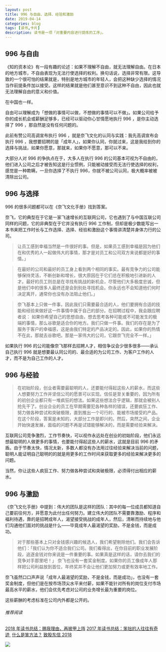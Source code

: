 ```yaml
---
layout: post
title: 996 与自由、选择、经验和激励
date: 2019-04-14
categories: blog
tags: [读书,卡片]
description: 读书是一项「对重要内容进行提炼的工序」。
---
```


## 996 与自由 

《知的资本论》有一段有趣的论述：如果不理解不自由，就无法理解自由。在日本的地方城市，不自由表现为无法行使选择的权利。换句话说，选择非常有限。这导致的一个很可怕的结果就是，特别是地方城市的年轻人，会把这种缺少选择的情况当作前提条件加以接受。这样的结果就是他们甚至意识不到这种不自由，因此也就无法理解自由的意义和价值。

在中国也一样。

自由可以理解成为「想做的事情可以做，不想做的事情可以不做」。如果公司给予你的成长机会或薪酬足够多，已经可以驱动你心甘情愿地执行 996 ，是你主动选择了 996 ，那自然是没有任何问题的。 

此前有赞公司高调宣布执行 996 ，就是奈飞文化的认同与实践：我先高调宣布会执行 996 ，我想要招聘的是「成年人」，如果你认同，你就过来，这是我给到你的选择与挑战，如果你愿意，那就来，如果你不愿意，那可以不来。

大部分人对 996 的争执点在于，大多人在执行 996 的公司基本可视为不自由的，他们进入公司之后才被告知这是行业惯例，只能被动接受而无法行使选择的权利，感觉是一种欺瞒，一旦你选择了不执行 996，你就不被公司认同，极大概率被被清除出公司。

## 996 与选择

996 的很多问题都可以在《奈飞文化手册》找到答案。

奈飞，它的典型在于它是一家飞速增长的互联网公司，它也遇到了与中国互联公司同样的问题，它的非典型在于它并没有执行 996 工作制，但却是极少数能写出一本书来把工作时长与工作选择、选择、经验和激励这个事情讲清楚并身体力行的公司。

> 让员工感到幸福当然是一件很好的事。但是，如果员工感到幸福是因为他们在和优秀的人一起做伟大的事情，那才是对员工和公司双方来说都是好的事情。」

> 在最好的公司和最好的员工身上看到两个相同的事实。最有竞争力的公司能够保持灵活，不断创新和增长，很大原因在于它们总在积极地引进新的人才。最好的员工则总是在寻找有挑战的新机会，尽管他们大多极度忠诚，但是他们中的很多人最终还是会到别处寻找机会。你永远也不会知道他们何时决定离开，通常你也没有办法阻止他们。」

> 奈飞基本上只做一件事，因此我们只需要最合适的人，他们要拥有合适的技能和经验来做好这一件事情中属于自己的部分。在招聘过程中，我会跟应聘者说： 如果你希望自己的思想自由，想去思考各种可能或不可能发生的极端的事情，那么谷歌是适合你的地方。我们只做一件事。我们的存在是为了服务于客户的幸福感，这是由我们特定的产品决定的。因此，如果你的热情不在此，那就去谷歌吧。那是一家伟大的公司，它跟奈飞完全不一样。」

如果执行 996  的公司能像奈飞那样去招聘人才，相信争议会少很多很多——承认自己执行 996 就是想要最认同公司的、最合适的为公司工作、为客户工作的人才，而不是为自己工作的人才。

## 996 与经验

> 在初始阶段，创业者需要最聪明的人，还要能付得起这些人的薪水，而这些人想要努力工作并坚信公司的愿景可以实现。信任是至关重要的，因为所有的初创企业都只有一堆疯狂的想法。如果这些想法合乎逻辑，那就会被别人抢先干了。创业企业的员工在早期需要犯各种各样的错误，还要疯狂工作、努力做各种尝试和突破极限，直到推出一个可行的、能被市场接受的产品。在这个阶段，答案是未知的，大部分工作是即兴的。然后，突然之间，企业开始快速发展，面临的问题不再是试错能够解决的，而是需要经验来解决。

互联网公司竞争激烈，工作节奏快，可以视作永远处在创业的初始阶段，他们永远想最聪明的人做更多的事情，也要能付得起这些人的薪水，这就是目前 996 的矛盾。由于节奏太快，情况太新，多数人都没有办法用过往经验来解决当前的问题，聪明人能证明自己聪明的的就是用更多的工作时间来获取更多的经验来解决更多的问题。

当然，你让这些人疯狂工作、努力做各种尝试和突破极限，必须得付出相应的薪水。

## 996 与激励

《奈飞文化手册》中提到：伟大的团队是这样的团队：其中的每一位成员都知道自己要前往何方，并愿意为此付出任何努力。建立伟大的团队不需要靠激励、程序和福利待遇，靠的是招聘成年人，渴望接受挑战的成年人，然后，清晰而持续地与他们沟通他们面对的挑战是什么——毕竟成年人最渴望的奖励，不是金钱，而是成功。

> 对于那些基本上只对金钱感兴趣的候选人，我们希望剔除他们。我们会告诉他们：「我们认为你不适合我们公司。我们看得出，在你目前的职业发展阶段，追逐金钱对你来说是一件重要的事。如果真是这样的话，请你去我们的竞争对手那里吧！」 奈飞也没有一套奖金制度。如果你的员工像成年人那样把公司利益放到首位，年终奖并不会让他们更加努力或更有效率地工作。

奈飞虽然口口声声说「成年人最渴望的奖励，不是金钱，而是成功」，也没有一套奖金制度，但他们是在按市场顶尖水平来付薪，如果不能针对所有的岗位支付市场最高水平的薪水，他们会优先考虑对公司的业务增长最为重要的岗位。

这些薪酬的考虑标准在公司内外都是公开的。

###### 推荐阅读 

[2018 年读书总结：赐我理由，再披甲上阵](https://mp.weixin.qq.com/s?__biz=MzA4MTQ0NDQxNg==&mid=2650639964&idx=1&sn=2f0ae0a0ec855d2b2fb7ccdd0fb82475&chksm=879dc573b0ea4c650ab8120790b8e542130c5ce0f1aa08192d67e95ca8d587797afa2104410f&token=468183103&lang=zh_CN#rd)
[2017 年读书总结：笨拙的人往往有奇迹 ](https://mp.weixin.qq.com/s?__biz=MzA4MTQ0NDQxNg==&mid=2650639495&idx=1&sn=c4e20f2d296f9bf7ae7e1d4449427dde&chksm=879dc7a8b0ea4ebe5960f5f05fa881378828baa482917c729f8106fec87ac10ee40aedab2e3b&token=2060945290&lang=zh_CN&scene=21#wechat_redirect) 
[什么是笨方法？](https://mp.weixin.qq.com/s?__biz=MzA4MTQ0NDQxNg==&mid=2650639834&idx=1&sn=7d6e7b978ca39be434b0bfc6084e3f7a&chksm=879dc6f5b0ea4fe3864b7bc4f8a1849dbfc85ef80e2de6f9542886f791b9ab4f4c660496d507&token=2060945290&lang=zh_CN&scene=21#wechat_redirect) 
[致股东信 2018](https://mp.weixin.qq.com/s?__biz=MzA4MTQ0NDQxNg==&mid=2650639834&idx=1&sn=7d6e7b978ca39be434b0bfc6084e3f7a&chksm=879dc6f5b0ea4fe3864b7bc4f8a1849dbfc85ef80e2de6f9542886f791b9ab4f4c660496d507&token=2060945290&lang=zh_CN&scene=21#wechat_redirect) 


![](https://mmbiz.qpic.cn/mmbiz_png/HRoY0QT1GiaYdIicDIsdiaIziaukGx2uPNmliaOrRFAVnI6GKPPNbvoZMFx2BUfdlJYAZFsNHhiczCic6xsHRofQROAxw/640?wx_fmt=png)